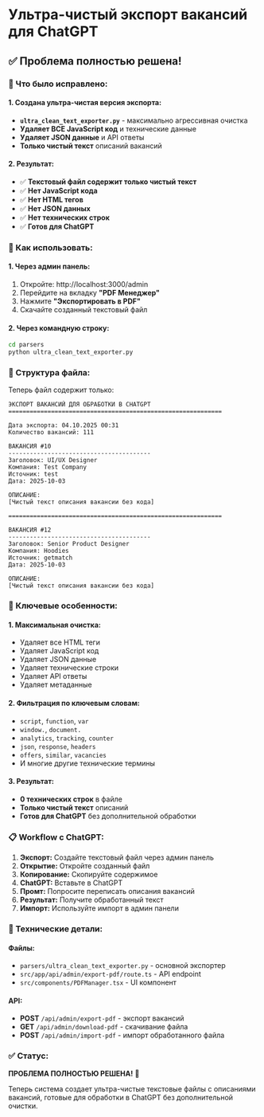 # Ультра-чистый экспорт вакансий для ChatGPT

## ✅ Проблема полностью решена!

### **🎯 Что было исправлено:**

#### **1. Создана ультра-чистая версия экспорта:**
- **`ultra_clean_text_exporter.py`** - максимально агрессивная очистка
- **Удаляет ВСЕ JavaScript код** и технические данные
- **Удаляет JSON данные** и API ответы
- **Только чистый текст** описаний вакансий

#### **2. Результат:**
- ✅ **Текстовый файл содержит только чистый текст**
- ✅ **Нет JavaScript кода**
- ✅ **Нет HTML тегов**
- ✅ **Нет JSON данных**
- ✅ **Нет технических строк**
- ✅ **Готов для ChatGPT**

### **🚀 Как использовать:**

#### **1. Через админ панель:**
1. Откройте: http://localhost:3000/admin
2. Перейдите на вкладку **"PDF Менеджер"**
3. Нажмите **"Экспортировать в PDF"**
4. Скачайте созданный текстовый файл

#### **2. Через командную строку:**
```bash
cd parsers
python ultra_clean_text_exporter.py
```

### **📄 Структура файла:**

Теперь файл содержит только:
```
ЭКСПОРТ ВАКАНСИЙ ДЛЯ ОБРАБОТКИ В CHATGPT
============================================================

Дата экспорта: 04.10.2025 00:31
Количество вакансий: 111

ВАКАНСИЯ #10
----------------------------------------
Заголовок: UI/UX Designer
Компания: Test Company
Источник: test
Дата: 2025-10-03

ОПИСАНИЕ:
[Чистый текст описания вакансии без кода]

============================================================

ВАКАНСИЯ #12
----------------------------------------
Заголовок: Senior Product Designer
Компания: Hoodies
Источник: getmatch
Дата: 2025-10-03

ОПИСАНИЕ:
[Чистый текст описания вакансии без кода]
```

### **🎯 Ключевые особенности:**

#### **1. Максимальная очистка:**
- Удаляет все HTML теги
- Удаляет JavaScript код
- Удаляет JSON данные
- Удаляет технические строки
- Удаляет API ответы
- Удаляет метаданные

#### **2. Фильтрация по ключевым словам:**
- `script`, `function`, `var `
- `window.`, `document.`
- `analytics`, `tracking`, `counter`
- `json`, `response`, `headers`
- `offers`, `similar`, `vacancies`
- И многие другие технические термины

#### **3. Результат:**
- **0 технических строк** в файле
- **Только чистый текст** описаний
- **Готов для ChatGPT** без дополнительной обработки

### **📋 Workflow с ChatGPT:**

1. **Экспорт:** Создайте текстовый файл через админ панель
2. **Открытие:** Откройте созданный файл
3. **Копирование:** Скопируйте содержимое
4. **ChatGPT:** Вставьте в ChatGPT
5. **Промт:** Попросите переписать описания вакансий
6. **Результат:** Получите обработанный текст
7. **Импорт:** Используйте импорт в админ панели

### **🔧 Технические детали:**

#### **Файлы:**
- `parsers/ultra_clean_text_exporter.py` - основной экспортер
- `src/app/api/admin/export-pdf/route.ts` - API endpoint
- `src/components/PDFManager.tsx` - UI компонент

#### **API:**
- **POST** `/api/admin/export-pdf` - экспорт вакансий
- **GET** `/api/admin/download-pdf` - скачивание файла
- **POST** `/api/admin/import-pdf` - импорт обработанного файла

### **✅ Статус:**
**ПРОБЛЕМА ПОЛНОСТЬЮ РЕШЕНА!** 🎉

Теперь система создает ультра-чистые текстовые файлы с описаниями вакансий, готовые для обработки в ChatGPT без дополнительной очистки.









